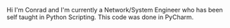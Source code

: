 Hi I'm Conrad and I'm currently a Network/System Engineer who has been self taught in Python Scripting. This code was done in PyCharm.
